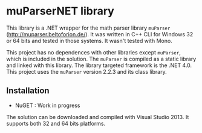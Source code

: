 # muParserNET library #

This library is a .NET wrapper for the math parser library `muParser` (http://muparser.beltoforion.de/). It was written in C++ CLI for Windows 32 or 64 bits and tested in those systems. It wasn't tested with Mono.

This project has no dependences with other libraries except `muParser`, which is included in the solution. The `muParser` is compiled as a static library and linked with this library. The library targeted framework is the .NET 4.0. This project uses the `muParser` version 2.2.3 and its class library.

## Installation ##

- NuGET : Work in progress

The solution can be downloaded and compiled with Visual Studio 2013. It supports both 32 and 64 bits platforms.